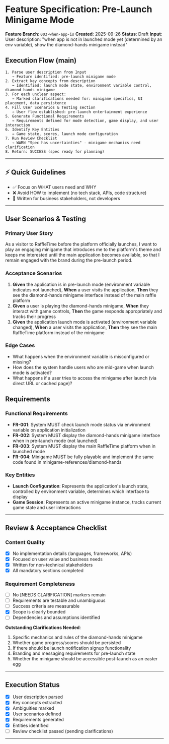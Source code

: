 # Feature Specification: Pre-Launch Minigame Mode

**Feature Branch**: `003-when-app-is`
**Created**: 2025-09-26
**Status**: Draft
**Input**: User description: "when app is not in launched mode yet (determined by an env variable), show the diamond-hands minigame instead"

## Execution Flow (main)
```
1. Parse user description from Input
   → Feature identified: pre-launch minigame mode
2. Extract key concepts from description
   → Identified: launch mode state, environment variable control, diamond-hands minigame
3. For each unclear aspect:
   → Marked clarifications needed for: minigame specifics, UI placement, data persistence
4. Fill User Scenarios & Testing section
   → User flow established: pre-launch entertainment experience
5. Generate Functional Requirements
   → Requirements defined for mode detection, game display, and user interaction
6. Identify Key Entities
   → Game state, scores, launch mode configuration
7. Run Review Checklist
   → WARN "Spec has uncertainties" - minigame mechanics need clarification
8. Return: SUCCESS (spec ready for planning)
```

---

## ⚡ Quick Guidelines
- ✅ Focus on WHAT users need and WHY
- ❌ Avoid HOW to implement (no tech stack, APIs, code structure)
- 👥 Written for business stakeholders, not developers

---

## User Scenarios & Testing

### Primary User Story
As a visitor to RaffleTime before the platform officially launches, I want to play an engaging minigame that introduces me to the platform's theme and keeps me interested until the main application becomes available, so that I remain engaged with the brand during the pre-launch period.

### Acceptance Scenarios
1. **Given** the application is in pre-launch mode (environment variable indicates not launched), **When** a user visits the application, **Then** they see the diamond-hands minigame interface instead of the main raffle platform
2. **Given** a user is playing the diamond-hands minigame, **When** they interact with game controls, **Then** the game responds appropriately and tracks their progress
3. **Given** the application launch mode is activated (environment variable changed), **When** a user visits the application, **Then** they see the main RaffleTime platform instead of the minigame

### Edge Cases
- What happens when the environment variable is misconfigured or missing?
- How does the system handle users who are mid-game when launch mode is activated?
- What happens if a user tries to access the minigame after launch (via direct URL or cached page)?

## Requirements

### Functional Requirements
- **FR-001**: System MUST check launch mode status via environment variable on application initialization
- **FR-002**: System MUST display the diamond-hands minigame interface when in pre-launch mode (not launched)
- **FR-003**: System MUST display the main RaffleTime platform when in launched mode
- **FR-004**: Minigame MUST be fully playable and implement the same code found in minigame-references/diamond-hands

### Key Entities

- **Launch Configuration**: Represents the application's launch state, controlled by environment variable, determines which interface to display
- **Game Session**: Represents an active minigame instance, tracks current game state and user interactions

---

## Review & Acceptance Checklist

### Content Quality
- [x] No implementation details (languages, frameworks, APIs)
- [x] Focused on user value and business needs
- [x] Written for non-technical stakeholders
- [x] All mandatory sections completed

### Requirement Completeness
- [ ] No [NEEDS CLARIFICATION] markers remain
- [ ] Requirements are testable and unambiguous
- [ ] Success criteria are measurable
- [x] Scope is clearly bounded
- [ ] Dependencies and assumptions identified

**Outstanding Clarifications Needed**:
1. Specific mechanics and rules of the diamond-hands minigame
2. Whether game progress/scores should be persisted
3. If there should be launch notification signup functionality
4. Branding and messaging requirements for pre-launch state
5. Whether the minigame should be accessible post-launch as an easter egg

---

## Execution Status

- [x] User description parsed
- [x] Key concepts extracted
- [x] Ambiguities marked
- [x] User scenarios defined
- [x] Requirements generated
- [x] Entities identified
- [ ] Review checklist passed (pending clarifications)

---